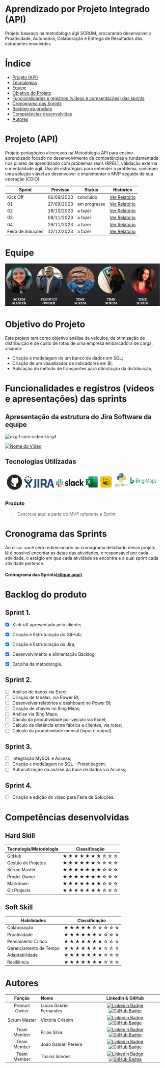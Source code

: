 # Aprendizado por Projeto Integrado (API) 

Projeto baseado na metodologia ágil SCRUM, procurando desenvolver a Proatividade, Autonomia, Colaboração e Entrega de Resultados dos estudantes envolvidos

# Índice

* [Projeto (API)](#projeto-api)
* [Tecnologias](#tecnologias)
* [Equipe](#equipe)
* [Objetivo do Projeto](#objetivo-do-projeto)
* [Funcionalidades e registros (vídeos e apresentações) das sprints](#funcionalidades-e-registros-(vídeos-e-apresentações)-das-sprints)
* [Cronograma das Sprints](#Cronograma-das-Sprints)
* [Backlog do produto](#Backlog-do-produto)
* [Competências desenvolvidas](#competências-desenvolvidas)
* [Autores](#autores)

# Projeto (API) 
Projeto pedagógico alicerçado na Metodologia API para ensino-aprendizado focado no desenvolvimento de competências e fundamentada nos pilares de aprendizado com problemas reais (RPBL), validação externa e mentalidade ágil. 
Uso de estratégias para entender o problema, conceber uma solução viável ao desenvolver e implementar o MVP seguido de sua operação (CDIO). 


Sprint | Previsão | Status| Histórico|
|------|--------|------|--------|
|Kick Off | 06/09/2023 | concluido| [Ver Relatório](https://fatecsjc-prd.azurewebsites.net/downloads/estagio/modelo_relatorio_estagio_gpi.docx) | 
|01 |27/09/2023 | em progresso| [Ver Relatório](https://fatecsjc-prd.azurewebsites.net/downloads/estagio/modelo_relatorio_estagio_gpi.docx) | 
|02| 18/10/2023 | a fazer |[Ver Relatório](https://fatecsjc-prd.azurewebsites.net/downloads/estagio/modelo_relatorio_estagio_gpi.docx) | 
|03| 08/11/2023 | a fazer|[Ver Relatório](https://fatecsjc-prd.azurewebsites.net/downloads/estagio/modelo_relatorio_estagio_gpi.docx) | 
|04| 29/11/2023 |a fazer |[Ver Relatório](https://fatecsjc-prd.azurewebsites.net/downloads/estagio/modelo_relatorio_estagio_gpi.docx)  | 
|Feira de Soluções|12/12/2023 |a fazer |[Ver Relatório](https://fatecsjc-prd.azurewebsites.net/downloads/estagio/modelo_relatorio_estagio_gpi.docx) | 


# Equipe


<img src="Time.PNG">


# Objetivo do Projeto
Este projeto tem como objetivo análise de veículos, de otimização de distribuição e de custo de rotas de uma empresa embarcadora de carga, visando:
* Criação e modelagem de um banco de dados em SQL;
* Criação de um visualizador de indicadores em BI;
* Aplicação do método de transportes para otimização da distribuição;

# Funcionalidades e registros (vídeos e apresentações) das sprints

## Apresentação da estrutura do Jira Software da equipe

![ezgif com-video-to-gif](https://github.com/LogisticaFatec/API/assets/142456968/9c125f00-93da-47ad-9def-50b83e886436)


[![Nome do Vídeo](https://img.youtube.com/vi/pBy1zgt0XPc/0.jpg)](https://www.youtube.com/embed/pBy1zgt0XPc)

## Tecnologias Utilizadas
<img src="Tecnologias.jpeg"/>

  ### Produto 
  > Descreva aqui a parte do MVP referente a Sprint

# Cronograma das Sprints

Ao clicar você será redirecionado ao cronograma detalhado desse projeto, lá é possivel encontar as datas das atividades, o responsável por cada atividade, o estágio em que cada atividade se encontra e a qual sprint cada atividade pertence.

#### Cronograma das Sprints[(clique aqui)](https://thainap.atlassian.net/jira/software/projects/SCRUM/boards/1/backlog)

# Backlog do produto

## Sprint 1. 
- [x] Kick-off apresentado pelo cliente;
- [x] Criação e Estruturação do GitHub;
- [x] Criação e Estruturação do Jira;
- [x] Desenvolvimento e alimentação Backlog;
- [x] Escolha da metodologia.


## Sprint 2. 
- [ ] Análise de dados via Excel;
- [ ] Criação de tabelas, via Power BI;
- [ ] Desenvolver relatórios e dashboard no Power BI;
- [ ] Criação de chaves no Bing Maps;
- [ ] Análise via Bing Maps;
- [ ] Cáculo da produtividade por veículo via Excel;
- [ ] Cálculo da distância entre fábrica e clientes, via rotas;
- [ ] Cálculo da produtividade mensal (input e output).
      
## Sprint 3. 
- [ ] Integração MySQL e Access;
- [ ] Criação e modelagem no SQL - Prototipagem;
- [ ] Automatização da análise da base de dados via Access;
      
## Sprint 4. 
- [ ] Criação e edição do vídeo para Feira de Soluções.

  
# Competências desenvolvidas

## Hard Skill 
  
| Tecnologia/Metodologia | Classificação |
| ---------------------- | ------------- |
| GitHub | ★ ★ ★ ★ ★ ★ ★ ☆ ☆ ☆ |
| Gestão de Projetos | ★ ★ ★ ★ ★ ★ ☆ ☆ ☆ ☆ |
| Scrum Master | ★ ★ ★ ★ ★ ★ ★ ☆ ☆ ☆ |
| Prodct Owner | ★ ★ ★ ★ ★ ★ ★ ☆ ☆ ☆ |
| Markdown | ★ ★ ★ ★ ★ ★ ★ ☆ ☆ ☆ |
| Git Projects | ★ ★ ★ ★ ★ ★ ★ ☆ ☆ ☆ |
 
</details>

## Soft Skill 

| Habilidades | Classificação |
| ---------------------- | ------------- |
| Colaboração | ★ ★ ★ ★ ★ ☆ ☆ ☆ ☆ ☆ |
| Proatividade| ★ ★ ★ ★ ★ ★ ☆ ☆ ☆ ☆ |
| Pensamento Crítico | ★ ★ ★ ★ ★ ★ ★ ☆ ☆ ☆ |
| Gerenciamento de Tempo | ★ ★ ★ ★ ★ ★ ★ ☆ ☆ ☆ |
| Adaptabilidade | ★ ★ ★ ★ ★ ★ ★ ☆ ☆ ☆ |
| Resiliência | ★ ★ ★ ★ ★ ★ ★ ☆ ☆ ☆ |

</details>

# Autores
|    Função     | Nome                                  |                                                                                                                                                      LinkedIn & GitHub                                                                                                                                                      |
| :-----------: | :------------------------------------ | :-------------------------------------------------------------------------------------------------------------------------------------------------------------------------------------------------------------------------------------------------------------------------------------------------------------------------: |
| Product Owner |   Lucas Gabriel Fernandes      |      [![Linkedin Badge](https://img.shields.io/badge/Linkedin-blue?style=flat-square&logo=Linkedin&logoColor=white)](https://www.linkedin.com/in/lugafeo) [![GitHub Badge](https://img.shields.io/badge/GitHub-111217?style=flat-square&logo=github&logoColor=white)](https://github.com/lugafeo)        |             |
| Scrum Master  | Victória Crispim |    [![Linkedin Badge](https://img.shields.io/badge/Linkedin-blue?style=flat-square&logo=Linkedin&logoColor=white)](https://www.linkedin.com/in/victoria-crispim-santos) [![GitHub Badge](https://img.shields.io/badge/GitHub-111217?style=flat-square&logo=github&logoColor=white)](https://github.com/Crispimv)        |
| Team Member   | Filipe Silva    |  [![Linkedin Badge](https://img.shields.io/badge/Linkedin-blue?style=flat-square&logo=Linkedin&logoColor=white)](https://www.linkedin.com/in/filipeoliveiralogistica/) [![GitHub Badge](https://img.shields.io/badge/GitHub-111217?style=flat-square&logo=github&logoColor=white)](https://github.com/IaeFilipe)        |
|  Team Member  | João Gabriel Pereira               |         [![Linkedin Badge](https://img.shields.io/badge/Linkedin-blue?style=flat-square&logo=Linkedin&logoColor=white)](https://www.linkedin.com/in/jo%C3%A3o-gabriel-526a3a196/) [![GitHub Badge](https://img.shields.io/badge/GitHub-111217?style=flat-square&logo=github&logoColor=white)](https://github.com/joaopgabriel)        |
|  Team Member  | Thainá Simões              |   [![Linkedin Badge](https://img.shields.io/badge/Linkedin-blue?style=flat-square&logo=Linkedin&logoColor=white)](https://www.linkedin.com/in/thain%C3%A1-pereira-sim%C3%B5es-6a7730189) [![GitHub Badge](https://img.shields.io/badge/GitHub-111217?style=flat-square&logo=github&logoColor=white)](https://github.com/PT0017)   |

